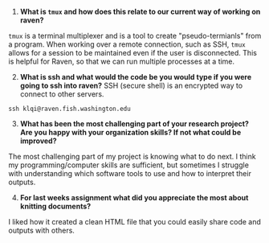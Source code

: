 1. **What is `tmux` and how does this relate to our current way of working on raven?**

`tmux` is a terminal multiplexer and is a tool to create "pseudo-termianls" from a program. When working over a remote connection, such as SSH, `tmux` allows for a session to be maintained even if the user is disconnected. This is helpful for Raven, so that we can run multiple processes at a time. 

2. **What is ssh and what would the code be you would type if you were going to ssh into raven?**
SSH (secure shell) is an encrypted way to connect to other servers. 

```ssh klqi@raven.fish.washington.edu```

3. **What has been the most challenging part of your research project? Are you happy with your organization skills? If not what could be improved?**

The most challenging part of my project is knowing what to do next. I think my programming/computer skills are sufficient, but sometimes I struggle with understanding which software tools to use and how to interpret their outputs. 

4. **For last weeks assignment what did you appreciate the most about knitting documents?**

I liked how it created a clean HTML file that you could easily share code and outputs with others.
